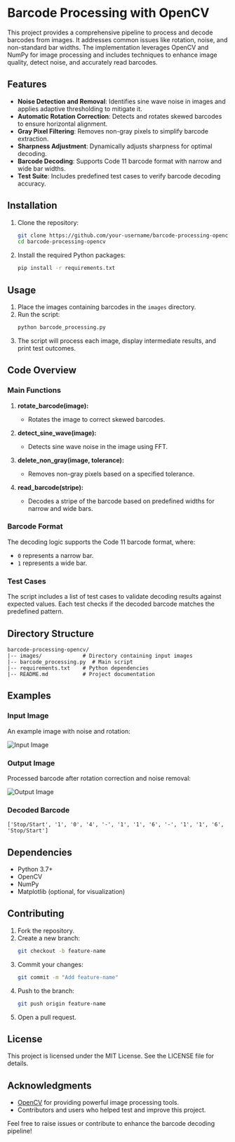 # Barcode Processing with OpenCV

This project provides a comprehensive pipeline to process and decode barcodes from images. It addresses common issues like rotation, noise, and non-standard bar widths. The implementation leverages OpenCV and NumPy for image processing and includes techniques to enhance image quality, detect noise, and accurately read barcodes.

## Features

- **Noise Detection and Removal**: Identifies sine wave noise in images and applies adaptive thresholding to mitigate it.
- **Automatic Rotation Correction**: Detects and rotates skewed barcodes to ensure horizontal alignment.
- **Gray Pixel Filtering**: Removes non-gray pixels to simplify barcode extraction.
- **Sharpness Adjustment**: Dynamically adjusts sharpness for optimal decoding.
- **Barcode Decoding**: Supports Code 11 barcode format with narrow and wide bar widths.
- **Test Suite**: Includes predefined test cases to verify barcode decoding accuracy.

## Installation

1. Clone the repository:
   ```bash
   git clone https://github.com/your-username/barcode-processing-opencv.git
   cd barcode-processing-opencv
   ```

2. Install the required Python packages:
   ```bash
   pip install -r requirements.txt
   ```

## Usage

1. Place the images containing barcodes in the `images` directory.
2. Run the script:
   ```bash
   python barcode_processing.py
   ```
3. The script will process each image, display intermediate results, and print test outcomes.

## Code Overview

### Main Functions

1. **rotate_barcode(image):**
   - Rotates the image to correct skewed barcodes.

2. **detect_sine_wave(image):**
   - Detects sine wave noise in the image using FFT.

3. **delete_non_gray(image, tolerance):**
   - Removes non-gray pixels based on a specified tolerance.

4. **read_barcode(stripe):**
   - Decodes a stripe of the barcode based on predefined widths for narrow and wide bars.

### Barcode Format
The decoding logic supports the Code 11 barcode format, where:
- `0` represents a narrow bar.
- `1` represents a wide bar.

### Test Cases
The script includes a list of test cases to validate decoding results against expected values. Each test checks if the decoded barcode matches the predefined pattern.

## Directory Structure

```
barcode-processing-opencv/
|-- images/             # Directory containing input images
|-- barcode_processing.py  # Main script
|-- requirements.txt    # Python dependencies
|-- README.md           # Project documentation
```

## Examples

### Input Image
An example image with noise and rotation:

![Input Image](path/to/input-image.png)

### Output Image
Processed barcode after rotation correction and noise removal:

![Output Image](path/to/output-image.png)

### Decoded Barcode
```plaintext
['Stop/Start', '1', '0', '4', '-', '1', '1', '6', '-', '1', '1', '6', 'Stop/Start']
```

## Dependencies

- Python 3.7+
- OpenCV
- NumPy
- Matplotlib (optional, for visualization)

## Contributing

1. Fork the repository.
2. Create a new branch:
   ```bash
   git checkout -b feature-name
   ```
3. Commit your changes:
   ```bash
   git commit -m "Add feature-name"
   ```
4. Push to the branch:
   ```bash
   git push origin feature-name
   ```
5. Open a pull request.

## License

This project is licensed under the MIT License. See the LICENSE file for details.

## Acknowledgments

- [OpenCV](https://opencv.org/) for providing powerful image processing tools.
- Contributors and users who helped test and improve this project.

Feel free to raise issues or contribute to enhance the barcode decoding pipeline!


